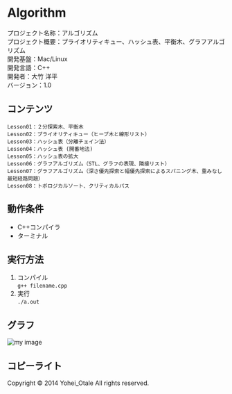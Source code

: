 Algorithm
======================

プロジェクト名称：アルゴリズム  
プロジェクト概要：プライオリティキュー、ハッシュ表、平衡木、グラフアルゴリズム    
開発基盤：Mac/Linux  
開発言語：C++  
開発者：大竹 洋平  
バージョン：1.0

コンテンツ
--------

    Lesson01：２分探索木、平衡木
    Lesson02：プライオリティキュー（ヒープ木と線形リスト）
    Lesson03：ハッシュ表（分離チェイン法）
    Lesson04：ハッシュ表 (開番地法)
    Lesson05：ハッシュ表の拡大
    Lesson06：グラフアルゴリズム（STL、グラフの表現、隣接リスト）
    Lesson07：グラフアルゴリズム（深さ優先探索と幅優先探索によるスパニング木、重みなし最短経路問題）
    Lesson08：トポロジカルソート、クリティカルパス


動作条件
------

+ C++コンパイラ  
+ ターミナル  


実行方法
----------------

1. コンパイル  
`` g++ filename.cpp ``
2. 実行  
`` ./a.out ``


グラフ
----------------

![my image](http://www.kki.yamanashi.ac.jp/~t11kf008/images/directed.gif)


コピーライト
----------
Copyright &copy; 2014 Yohei_Otale All rights reserved.
